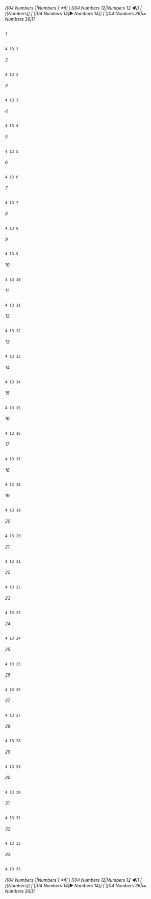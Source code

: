 
###### [[04 Numbers 1|Numbers 1 ⏮]] | [[04 Numbers 12|Numbers 12 ◀]] | [[Numbers]] | [[04 Numbers 14|▶ Numbers 14]] | [[04 Numbers 36|⏭ Numbers 36|]]

###### 1
``` verse
4 13 1 
```
###### 2
``` verse
4 13 2 
```
###### 3
``` verse
4 13 3 
```
###### 4
``` verse
4 13 4 
```
###### 5
``` verse
4 13 5 
```
###### 6
``` verse
4 13 6 
```
###### 7
``` verse
4 13 7 
```
###### 8
``` verse
4 13 8 
```
###### 9
``` verse
4 13 9 
```
###### 10
``` verse
4 13 10 
```
###### 11
``` verse
4 13 11 
```
###### 12
``` verse
4 13 12 
```
###### 13
``` verse
4 13 13 
```
###### 14
``` verse
4 13 14 
```
###### 15
``` verse
4 13 15 
```
###### 16
``` verse
4 13 16 
```
###### 17
``` verse
4 13 17 
```
###### 18
``` verse
4 13 18 
```
###### 19
``` verse
4 13 19 
```
###### 20
``` verse
4 13 20 
```
###### 21
``` verse
4 13 21 
```
###### 22
``` verse
4 13 22 
```
###### 23
``` verse
4 13 23 
```
###### 24
``` verse
4 13 24 
```
###### 25
``` verse
4 13 25 
```
###### 26
``` verse
4 13 26 
```
###### 27
``` verse
4 13 27 
```
###### 28
``` verse
4 13 28 
```
###### 29
``` verse
4 13 29 
```
###### 30
``` verse
4 13 30 
```
###### 31
``` verse
4 13 31 
```
###### 32
``` verse
4 13 32 
```
###### 33
``` verse
4 13 33 
```

###### [[04 Numbers 1|Numbers 1 ⏮]] | [[04 Numbers 12|Numbers 12 ◀]] | [[Numbers]] | [[04 Numbers 14|▶ Numbers 14]] | [[04 Numbers 36|⏭ Numbers 36|]]

